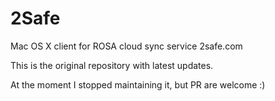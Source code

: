 2Safe
=====

Mac OS X client for ROSA cloud sync service 2safe.com

This is the original repository with latest updates.

At the moment I stopped maintaining it, but PR are welcome :)
